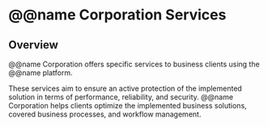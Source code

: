 # @@name Corporation Services

## Overview

@@name Corporation offers specific services to business clients using the @@name platform.  

These services aim to ensure an active protection of the implemented solution in terms of performance, reliability, and security. 
@@name Corporation helps clients optimize the implemented business solutions, covered business processes, and workflow management.  

